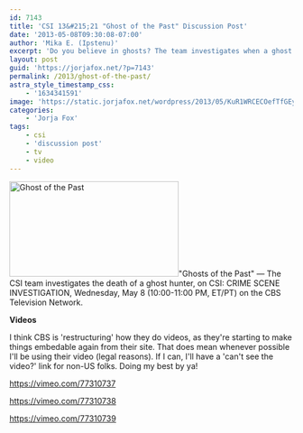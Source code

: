 ```yaml
---
id: 7143
title: 'CSI 13&#215;21 "Ghost of the Past" Discussion Post'
date: '2013-05-08T09:30:08-07:00'
author: 'Mika E. (Ipstenu)'
excerpt: 'Do you believe in ghosts? The team investigates when a ghost hunter dies tonight on CSI!'
layout: post
guid: 'https://jorjafox.net/?p=7143'
permalink: /2013/ghost-of-the-past/
astra_style_timestamp_css:
    - '1634341591'
image: 'https://static.jorjafox.net/wordpress/2013/05/KuR1WRCECOefTfGEyyl3NmvqMd9KrnnB_CSI3330-promos_thumb_640x360.jpg'
categories:
    - 'Jorja Fox'
tags:
    - csi
    - 'discussion post'
    - tv
    - video
---
```


<a href="//static.jorjafox.net/wordpress/2013/05/KuR1WRCECOefTfGEyyl3NmvqMd9KrnnB_CSI3330-promos_thumb_640x360.jpg"><img class="alignleft size-medium wp-image-7148" alt="Ghost of the Past" src="//static.jorjafox.net/wordpress/2013/05/KuR1WRCECOefTfGEyyl3NmvqMd9KrnnB_CSI3330-promos_thumb_640x360-300x169.jpg" width="300" height="169" /></a>"Ghosts of the Past" — The CSI team investigates the death of a ghost hunter, on CSI: CRIME SCENE INVESTIGATION, Wednesday, May 8 (10:00-11:00 PM, ET/PT) on the CBS Television Network.

**Videos**

I think CBS is 'restructuring' how they do videos, as they're starting to make things embedable again from their site. That does mean whenever possible I'll be using their video (legal reasons). If I can, I'll have a 'can't see the video?' link for non-US folks. Doing my best by ya!

https://vimeo.com/77310737

https://vimeo.com/77310738

https://vimeo.com/77310739
